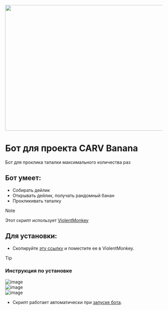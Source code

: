 <p align="center"><img src="https://hashtelegraph.com/wp-content/uploads/2024/09/Banana-Telegram-Game-1024x576.jpg" width="600" height="400" /></p>

# Бот для проекта CARV Banana
Бот для проклика тапалки максимального количества раз
## Бот умеет:
- Собирать дейлик
- Открывать дейлик, получать рандомный банан
- Прокликивать тапалку

> [!NOTE]
> Этот скрипт использует [ViolentMonkey](https://violentmonkey.github.io)

## Для установки:
- Скопируйте [эту ссылку](https://github.com/xorascs/Banana/raw/main/banana.js) и поместите ее в ViolentMonkey.

> [!TIP]
> ### Инструкция по установке
> ![image](https://github.com/user-attachments/assets/2bffeb82-fbab-443f-89c9-f05a0a85254f) <br>
> ![image](https://github.com/user-attachments/assets/dee22e1d-45f8-40c0-ac82-77bfd8d2abb9) <br>
> ![image](https://github.com/user-attachments/assets/4e5bd0e6-4f5c-4572-95c6-45a644a17711) <br>

- Скрипт работает автоматически при [запуске бота](https://t.me/OfficialBananaBot/banana?startapp=referral=P9J4RE).
